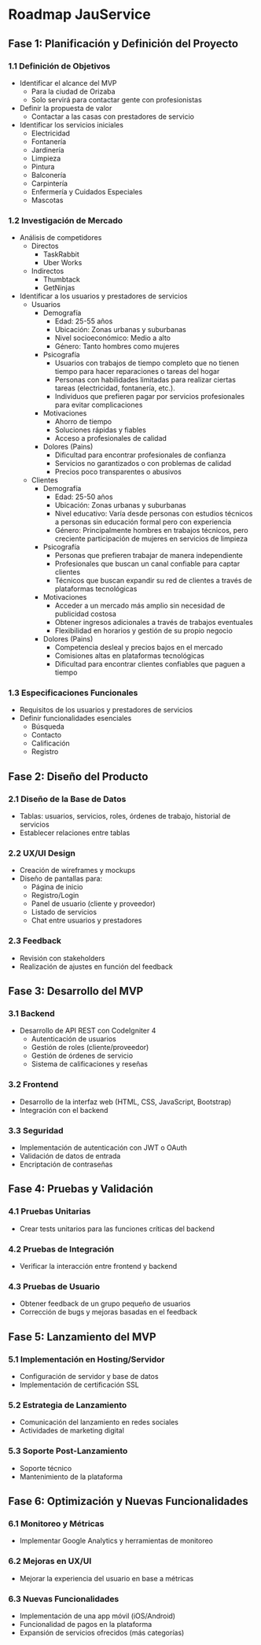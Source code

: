 # Roadmap JauService
## Fase 1: Planificación y Definición del Proyecto
### 1.1 Definición de Objetivos
- Identificar el alcance del MVP
  - Para la ciudad de Orizaba
  - Solo servirá para contactar gente con profesionistas
- Definir la propuesta de valor
  - Contactar a las casas con prestadores de servicio
- Identificar los servicios iniciales
  - Electricidad
  - Fontanería
  - Jardinería
  - Limpieza
  - Pintura
  - Balconería
  - Carpintería
  - Enfermería y Cuidados Especiales
  - Mascotas
### 1.2 Investigación de Mercado
- Análisis de competidores
  - Directos
    - TaskRabbit
    - Uber Works
  - Indirectos
    - Thumbtack
    - GetNinjas
- Identificar a los usuarios y prestadores de servicios
  - Usuarios
    - Demografía
      - Edad: 25-55 años
      - Ubicación: Zonas urbanas y suburbanas
      - Nivel socioeconómico: Medio a alto
      - Género: Tanto hombres como mujeres
    - Psicografía 
      - Usuarios con trabajos de tiempo completo que no tienen tiempo para hacer reparaciones o tareas del hogar
      - Personas con habilidades limitadas para realizar ciertas tareas (electricidad, fontanería, etc.).
      - Individuos que prefieren pagar por servicios profesionales para evitar complicaciones
    - Motivaciones
      - Ahorro de tiempo
      - Soluciones rápidas y fiables
      - Acceso a profesionales de calidad
    - Dolores (Pains)
      - Dificultad para encontrar profesionales de confianza
      - Servicios no garantizados o con problemas de calidad
      - Precios poco transparentes o abusivos
  - Clientes
    - Demografía
      - Edad: 25-50 años
      - Ubicación: Zonas urbanas y suburbanas
      - Nivel educativo: Varía desde personas con estudios técnicos a personas sin educación formal pero con experiencia
      - Género: Principalmente hombres en trabajos técnicos, pero creciente participación de mujeres en servicios de limpieza
    - Psicografía 
      - Personas que prefieren trabajar de manera independiente
      - Profesionales que buscan un canal confiable para captar clientes
      - Técnicos que buscan expandir su red de clientes a través de plataformas tecnológicas
    - Motivaciones
      - Acceder a un mercado más amplio sin necesidad de publicidad costosa
      - Obtener ingresos adicionales a través de trabajos eventuales
      - Flexibilidad en horarios y gestión de su propio negocio
    - Dolores (Pains)
      - Competencia desleal y precios bajos en el mercado
      - Comisiones altas en plataformas tecnológicas
      - Dificultad para encontrar clientes confiables que paguen a tiempo
### 1.3 Especificaciones Funcionales
- Requisitos de los usuarios y prestadores de servicios
- Definir funcionalidades esenciales 
  - Búsqueda
  - Contacto
  - Calificación
  - Registro

## Fase 2: Diseño del Producto
### 2.1 Diseño de la Base de Datos
- Tablas: usuarios, servicios, roles, órdenes de trabajo, historial de servicios
- Establecer relaciones entre tablas
### 2.2 UX/UI Design
- Creación de wireframes y mockups
- Diseño de pantallas para: 
  - Página de inicio
  - Registro/Login
  - Panel de usuario (cliente y proveedor)
  - Listado de servicios
  - Chat entre usuarios y prestadores
### 2.3 Feedback
- Revisión con stakeholders
- Realización de ajustes en función del feedback

## Fase 3: Desarrollo del MVP
### 3.1 Backend
- Desarrollo de API REST con CodeIgniter 4
  - Autenticación de usuarios
  - Gestión de roles (cliente/proveedor)
  - Gestión de órdenes de servicio
  - Sistema de calificaciones y reseñas
### 3.2 Frontend
- Desarrollo de la interfaz web (HTML, CSS, JavaScript, Bootstrap)
- Integración con el backend
### 3.3 Seguridad
- Implementación de autenticación con JWT o OAuth
- Validación de datos de entrada
- Encriptación de contraseñas

## Fase 4: Pruebas y Validación
### 4.1 Pruebas Unitarias
- Crear tests unitarios para las funciones críticas del backend
### 4.2 Pruebas de Integración
- Verificar la interacción entre frontend y backend
### 4.3 Pruebas de Usuario
- Obtener feedback de un grupo pequeño de usuarios
- Corrección de bugs y mejoras basadas en el feedback

## Fase 5: Lanzamiento del MVP
### 5.1 Implementación en Hosting/Servidor
- Configuración de servidor y base de datos
- Implementación de certificación SSL
### 5.2 Estrategia de Lanzamiento
- Comunicación del lanzamiento en redes sociales
- Actividades de marketing digital
### 5.3 Soporte Post-Lanzamiento
- Soporte técnico
- Mantenimiento de la plataforma

## Fase 6: Optimización y Nuevas Funcionalidades
### 6.1 Monitoreo y Métricas
- Implementar Google Analytics y herramientas de monitoreo
### 6.2 Mejoras en UX/UI
- Mejorar la experiencia del usuario en base a métricas
### 6.3 Nuevas Funcionalidades
- Implementación de una app móvil (iOS/Android)
- Funcionalidad de pagos en la plataforma
- Expansión de servicios ofrecidos (más categorías)
